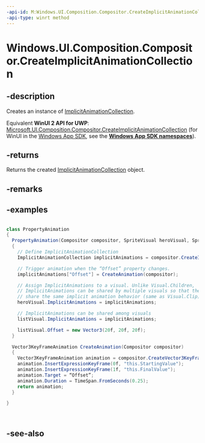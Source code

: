 ```yaml
---
-api-id: M:Windows.UI.Composition.Compositor.CreateImplicitAnimationCollection
-api-type: winrt method
---
```


<!-- Method syntax
public Windows.UI.Composition.ImplicitAnimationCollection CreateImplicitAnimationCollection()
-->

# Windows.UI.Composition.Compositor.CreateImplicitAnimationCollection

## -description
Creates an instance of [ImplicitAnimationCollection](implicitanimationcollection.md).

Equivalent **WinUI 2 API for UWP**: [Microsoft.UI.Composition.Compositor.CreateImplicitAnimationCollection](/windows/winui/api/microsoft.ui.composition.compositor.createimplicitanimationcollection) (for WinUI in the [Windows App SDK](/windows/apps/windows-app-sdk/), see the **[Windows App SDK namespaces](/windows/windows-app-sdk/api/winrt/)**).

## -returns
Returns the created [ImplicitAnimationCollection](implicitanimationcollection.md) object.

## -remarks

## -examples
```csharp

class PropertyAnimation 
{ 
  PropertyAnimation(Compositor compositor, SpriteVisual heroVisual, SpriteVisual listVisual) 
  { 
    // Define ImplicitAnimationCollection 
    ImplicitAnimationCollection implicitAnimations = compositor.CreateImplicitAnimationCollection(); 

    // Trigger animation when the “Offset” property changes. 
    implicitAnimations["Offset"] = CreateAnimation(compositor); 

    // Assign ImplicitAnimations to a visual. Unlike Visual.Children,     
    // ImplicitAnimations can be shared by multiple visuals so that they  
    // share the same implicit animation behavior (same as Visual.Clip). 
    heroVisual.ImplicitAnimations = implicitAnimations; 

    // ImplicitAnimations can be shared among visuals  
    listVisual.ImplicitAnimations = implicitAnimations; 

    listVisual.Offset = new Vector3(20f, 20f, 20f); 
  } 

  Vector3KeyFrameAnimation CreateAnimation(Compositor compositor) 
  { 
    Vector3KeyFrameAnimation animation = compositor.CreateVector3KeyFrameAnimation(); 
    animation.InsertExpressionKeyFrame(0f, "this.StartingValue"); 
    animation.InsertExpressionKeyFrame(1f, "this.FinalValue"); 
    animation.Target = “Offset”; 
    animation.Duration = TimeSpan.FromSeconds(0.25); 
    return animation; 
  } 

} 
          
          
```



## -see-also
